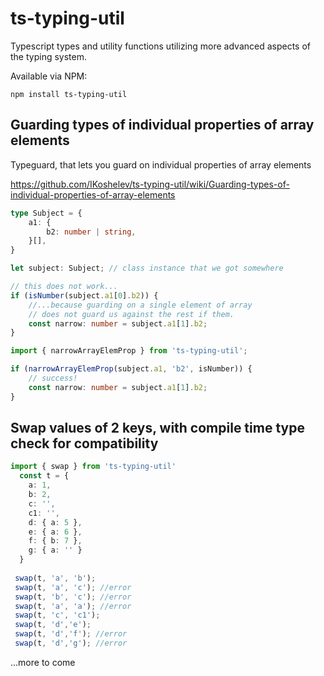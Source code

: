 # ts-typing-util

Typescript types and utility functions utilizing more advanced aspects of the typing system. 

Available via NPM:

`npm install ts-typing-util`

## Guarding types of individual properties of array elements

Typeguard, that lets you guard on individual properties of array elements

https://github.com/IKoshelev/ts-typing-util/wiki/Guarding-types-of-individual-properties-of-array-elements 

```typescript 
type Subject = {
    a1: {
        b2: number | string,   
    }[],
}

let subject: Subject; // class instance that we got somewhere

// this does not work...
if (isNumber(subject.a1[0].b2)) {
    //...because guarding on a single element of array
    // does not guard us against the rest if them.
    const narrow: number = subject.a1[1].b2;
}

import { narrowArrayElemProp } from 'ts-typing-util';

if (narrowArrayElemProp(subject.a1, 'b2', isNumber)) {
    // success!
    const narrow: number = subject.a1[1].b2;
}

```

## Swap values of 2 keys, with compile time type check for compatibility

```typescript
import { swap } from 'ts-typing-util'
  const t = {
    a: 1,
    b: 2,
    c: '',
    c1: '',
    d: { a: 5 },
    e: { a: 6 },
    f: { b: 7 },
    g: { a: '' }
  }
 
 swap(t, 'a', 'b');
 swap(t, 'a', 'c'); //error
 swap(t, 'b', 'c'); //error
 swap(t, 'a', 'a'); //error
 swap(t, 'c', 'c1');
 swap(t, 'd','e');
 swap(t, 'd','f'); //error
 swap(t, 'd','g'); //error
```

...more to come